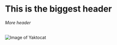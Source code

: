 # This is the biggest header 
###### More header

![Image of Yaktocat](https://octodex.github.com/images/yaktocat.png)

